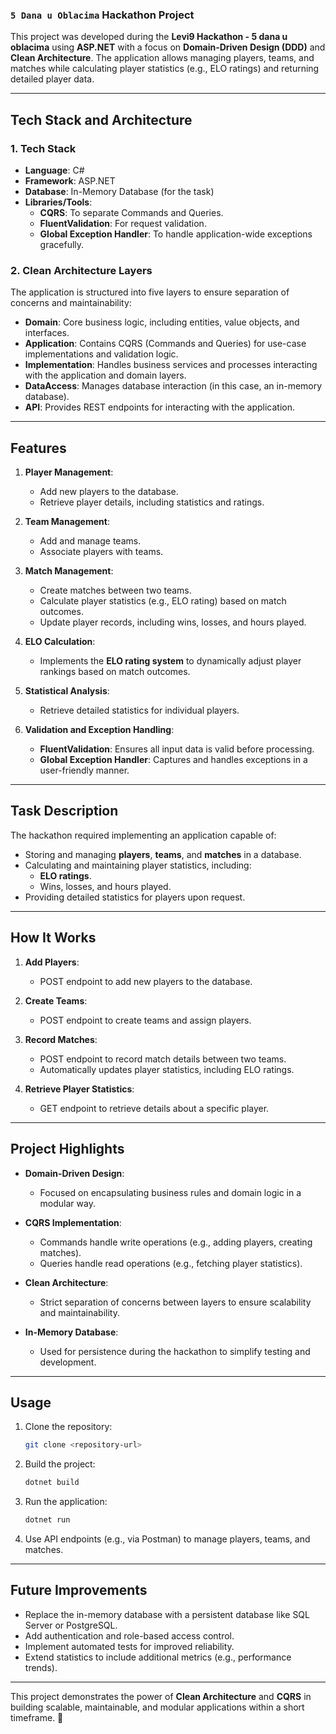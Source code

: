 ### `5 Dana u Oblacima` Hackathon Project

This project was developed during the **Levi9 Hackathon - 5 dana u oblacima** using **ASP.NET** with a focus on **Domain-Driven Design (DDD)** and **Clean Architecture**. The application allows managing players, teams, and matches while calculating player statistics (e.g., ELO ratings) and returning detailed player data.

---

## **Tech Stack and Architecture**

### **1. Tech Stack**
- **Language**: C#
- **Framework**: ASP.NET
- **Database**: In-Memory Database (for the task)
- **Libraries/Tools**:
  - **CQRS**: To separate Commands and Queries.
  - **FluentValidation**: For request validation.
  - **Global Exception Handler**: To handle application-wide exceptions gracefully.

### **2. Clean Architecture Layers**
The application is structured into five layers to ensure separation of concerns and maintainability:
- **Domain**: Core business logic, including entities, value objects, and interfaces.
- **Application**: Contains CQRS (Commands and Queries) for use-case implementations and validation logic.
- **Implementation**: Handles business services and processes interacting with the application and domain layers.
- **DataAccess**: Manages database interaction (in this case, an in-memory database).
- **API**: Provides REST endpoints for interacting with the application.

---

## **Features**

1. **Player Management**:
   - Add new players to the database.
   - Retrieve player details, including statistics and ratings.

2. **Team Management**:
   - Add and manage teams.
   - Associate players with teams.

3. **Match Management**:
   - Create matches between two teams.
   - Calculate player statistics (e.g., ELO rating) based on match outcomes.
   - Update player records, including wins, losses, and hours played.

4. **ELO Calculation**:
   - Implements the **ELO rating system** to dynamically adjust player rankings based on match outcomes.

5. **Statistical Analysis**:
   - Retrieve detailed statistics for individual players.

6. **Validation and Exception Handling**:
   - **FluentValidation**: Ensures all input data is valid before processing.
   - **Global Exception Handler**: Captures and handles exceptions in a user-friendly manner.

---

## **Task Description**

The hackathon required implementing an application capable of:
- Storing and managing **players**, **teams**, and **matches** in a database.
- Calculating and maintaining player statistics, including:
  - **ELO ratings**.
  - Wins, losses, and hours played.
- Providing detailed statistics for players upon request.

---

## **How It Works**

1. **Add Players**:
   - POST endpoint to add new players to the database.

2. **Create Teams**:
   - POST endpoint to create teams and assign players.

3. **Record Matches**:
   - POST endpoint to record match details between two teams.
   - Automatically updates player statistics, including ELO ratings.

4. **Retrieve Player Statistics**:
   - GET endpoint to retrieve details about a specific player.

---

## **Project Highlights**

- **Domain-Driven Design**:
  - Focused on encapsulating business rules and domain logic in a modular way.

- **CQRS Implementation**:
  - Commands handle write operations (e.g., adding players, creating matches).
  - Queries handle read operations (e.g., fetching player statistics).

- **Clean Architecture**:
  - Strict separation of concerns between layers to ensure scalability and maintainability.

- **In-Memory Database**:
  - Used for persistence during the hackathon to simplify testing and development.

---

## **Usage**

1. Clone the repository:
   ```bash
   git clone <repository-url>
   ```

2. Build the project:
   ```bash
   dotnet build
   ```

3. Run the application:
   ```bash
   dotnet run
   ```

4. Use API endpoints (e.g., via Postman) to manage players, teams, and matches.

---

## **Future Improvements**
- Replace the in-memory database with a persistent database like SQL Server or PostgreSQL.
- Add authentication and role-based access control.
- Implement automated tests for improved reliability.
- Extend statistics to include additional metrics (e.g., performance trends).

---

This project demonstrates the power of **Clean Architecture** and **CQRS** in building scalable, maintainable, and modular applications within a short timeframe. 🎉
